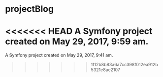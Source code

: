 projectBlog
===========

<<<<<<< HEAD
A Symfony project created on May 29, 2017, 9:59 am.
=======
A Symfony project created on May 29, 2017, 9:41 am.
>>>>>>> 1f12b8b83a6a7cc398f012ea912b5321e8ae2107
